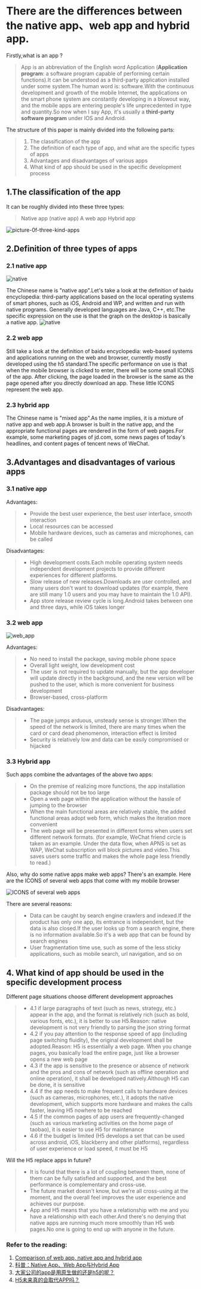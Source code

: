 #  There are the differences between the native app、web app and hybrid app.
Firstly,what is an app ?

> App is an abbreviation of the English word Application (**Application program**: a software program capable of performing certain functions).It can be understood as a third-party application installed under some system.The human word is: software.With the continuous development and growth of the mobile Internet, the applications on the smart phone system are constantly developing in a blowout way, and the mobile apps are entering people's life unprecedented in type and quantity.So now when I say App, it's usually a **third-party software program** under IOS and Android.


The structure of this paper is mainly divided into the following parts:

> 1. The classification of the app
> 2. The definition of each type of app, and what are the 
 specific types of apps
> 3. Advantages and disadvantages of various apps
> 4. What kind of app should be used in the specific development process

## 1.The classification of the app

It can be roughly divided into these three types:
> Native app (native app)
> A web app
> Hybrid app

![picture-0f-three-kind-apps](https://upload-images.jianshu.io/upload_images/1668945-eebff27c68f3e4db.png)

## 2.Definition of three types of apps

### 2.1 native app 

![native](http://image.woshipm.com/wp-files/2016/04/appkeutuie.jpg)

The Chinese name is "native app".Let's take a look at the definition of baidu encyclopedia: third-party applications based on the local operating systems of smart phones, such as iOS, Android and WP, and written and run with native programs. Generally developed languages are Java, C++, etc.The specific expression on the use is that the graph on the desktop is basically a native app.
![native](http://image.woshipm.com/wp-files/2016/04/559443-6bb5e01ed2bfb2c0.png)

### 2.2 web app

Still take a look at the definition of baidu encyclopedia: web-based systems and applications running on the web and browser, currently mostly developed using the h5 standard.The specific performance on use is that when the mobile browser is clicked to enter, there will be some small ICONS of the app. After clicking, the page loaded in the browser is the same as the page opened after you directly download an app. These little ICONS represent the web app.

### 2.3 hybrid app

The Chinese name is "mixed app".As the name implies, it is a mixture of native app and web app.A browser is built in the native app, and the appropriate functional pages are rendered in the form of web pages.For example, some marketing pages of jd.com, some news pages of today's headlines, and content pages of tencent news of WeChat.

## 3.Advantages and disadvantages of various apps

### 3.1 native app

Advantages:

>* Provide the best user experience, the best user interface, smooth interaction
>* Local resources can be accessed
>* Mobile hardware devices, such as cameras and microphones, can be called

Disadvantages:

>* High development costs.Each mobile operating system needs independent development projects to provide different  experiences for different platforms.
>* Slow release of new releases.Downloads are user controlled, and many users don't want to download updates (for example, there are still many 1.0 users and you may have to maintain the 1.0 API).
>* App store release review cycle is long.Android takes between one and three days, while iOS takes longer

### 3.2 web app

![web_app](https://img.zcool.cn/community/01d309558268fd000000b18f720072.jpg@1280w_1l_2o_100sh.jpg)

Advantages:

>* No need to install the package, saving mobile phone space
>* Overall light weight, low development cost
>* The user is not required to update manually, but the app developer will update directly in the background, and the new version will be pushed to the user, which is more convenient for business development
>* Browser-based, cross-platform

Disadvantages:

>* The page jumps arduous, unsteady sense is stronger.When the speed of the network is limited, there are many times when the card or card dead phenomenon, interaction effect is limited
>* Security is relatively low and data can be easily compromised or hijacked


### 3.3 Hybrid app

Such apps combine the advantages of the above two apps:

>* On the premise of realizing more functions, the app installation package should not be too large
>* Open a web page within the application without the hassle of jumping to the browser
>* When the main functional areas are relatively stable, the added functional areas adopt web form, which makes the iteration more convenient
>* The web page will be presented in different forms when users set different network formats. (for example, WeChat friend circle is taken as an example. Under the data flow, when APNS is set as WAP, WeChat subscription will block pictures and video.This saves users some traffic and makes the whole page less friendly to read.)

Also, why do some native apps make web apps?
There's an example. Here are the ICONS of several web apps that come with my mobile browser

![ICONS of several web apps](http://img.mp.itc.cn/upload/20170220/18f3ee4356da42b59983b80727cda806_th.jpg)

There are several reasons:

>* Data can be caught by search engine crawlers and indexed.If the product has only one app, its entrance is independent, but the data is also closed.If the user looks up from a search engine, there is no information available.So it's a web app that can be found by search engines
>* User fragmentation time use, such as some of the less sticky applications, such as mobile search, url navigation, and so on

## 4. What kind of app should be used in the specific development process

Different page situations choose different development approaches

>* 4.1 if large paragraphs of text (such as news, strategy, etc.) appear in the app, and the format is relatively rich (such as bold, various fonts, etc.), it is better to use H5.Reason: native development is not very friendly to parsing the json string format
>* 4.2 if you pay attention to the response speed of app (including page switching fluidity), the original development shall be adopted.Reason: H5 is essentially a web page. When you change pages, you basically load the entire page, just like a browser opens a new web page
>* 4.3 if the app is sensitive to the presence or absence of network and the pros and cons of network (such as offline operation and online operation), it shall be developed natively.Although H5 can be done, it is sensitive
>* 4.4 if the app needs to make frequent calls to hardware devices (such as cameras, microphones, etc.), it adopts the native development, which supports more hardware and makes the calls faster, leaving H5 nowhere to be reached
>* 4.5 if the common pages of app users are frequently-changed (such as various marketing activities on the home page of taobao), it is easier to use H5 for maintenance
>* 4.6 if the budget is limited (H5 develops a set that can be used across android, iOS, blackberry and other platforms), regardless of user experience or load speed, it must be H5

Will the H5 replace apps in future?

>* It is found that there is a lot of coupling between them, none of them can be fully satisfied and supported, and the best performance is complementary and cross-use.
>* The future market doesn't know, but we're all cross-using at the moment, and the overall feel improves the user experience and achieves our purpose.
>* App and H5 means that you have a relationship with me and you have a relationship with each other.And there's no denying that native apps are running much more smoothly than H5 web pages.No one is going to end up with anyone in the future.


### Refer to the reading:

1. [Comparison of web app, native app and hybrid app](https://www.jianshu.com/p/24bf070a4dcb)
2. [科普：Native App、Web App与Hybrid App](http://www.woshipm.com/pd/321844.html)
3. [大家公司的app是用原生做的还是h5的呢？](https://www.pmcaff.com/discuss/index/635935159261248)
4. [H5未来真的会取代APP吗？](https://www.pmcaff.com/discuss/index/1000000000146469)